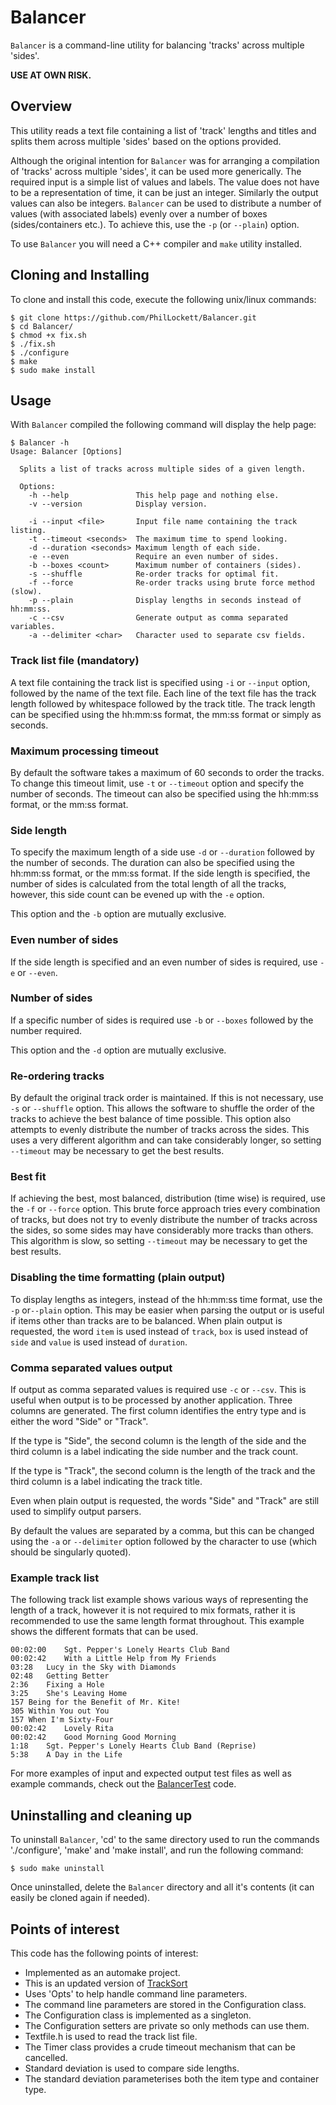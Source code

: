 # Balancer
`Balancer` is a command-line utility for balancing 'tracks' across multiple 
'sides'.

**USE AT OWN RISK.**

## Overview
This utility reads a text file containing a list of 'track' lengths and titles
and splits them across multiple 'sides' based on the options provided.

Although the original intention for `Balancer` was for arranging a compilation of
'tracks' across multiple 'sides', it can be used more generically.
The required input is a simple list of values and labels.
The value does not have to be a representation of time, it can be just an integer. 
Similarly the output values can also be integers.
`Balancer` can be used to distribute a number of values (with associated labels)
evenly over a number of boxes (sides/containers etc.).
To achieve this, use the `-p` (or `--plain`) option. 

To use `Balancer` you will need a C++ compiler and `make` utility installed. 

## Cloning and Installing
To clone and install this code, execute the following unix/linux commands:

    $ git clone https://github.com/PhilLockett/Balancer.git
    $ cd Balancer/
    $ chmod +x fix.sh
    $ ./fix.sh
    $ ./configure
    $ make
    $ sudo make install

## Usage
With `Balancer` compiled the following command will display the help page:

    $ Balancer -h
    Usage: Balancer [Options]

      Splits a list of tracks across multiple sides of a given length.

      Options:
        -h --help               This help page and nothing else.
        -v --version            Display version.

        -i --input <file>       Input file name containing the track listing.
        -t --timeout <seconds>  The maximum time to spend looking.
        -d --duration <seconds> Maximum length of each side.
        -e --even               Require an even number of sides.
        -b --boxes <count>      Maximum number of containers (sides).
        -s --shuffle            Re-order tracks for optimal fit.
        -f --force              Re-order tracks using brute force method (slow).
        -p --plain              Display lengths in seconds instead of hh:mm:ss.
        -c --csv                Generate output as comma separated variables.
        -a --delimiter <char>   Character used to separate csv fields.

### Track list file (mandatory)
A text file containing the track list is specified using `-i` or `--input`
option, followed by the name of the text file. Each line of the text file has
the track length followed by whitespace followed by the track title. The track
length can be specified using the hh:mm:ss format, the mm:ss format or simply
as seconds.

### Maximum processing timeout
By default the software takes a maximum of 60 seconds to order the tracks. To
change this timeout limit, use `-t` or `--timeout` option and specify the
number of seconds. The timeout can also be specified using the hh:mm:ss format,
or the mm:ss format.

### Side length
To specify the maximum length of a side use `-d` or `--duration` followed by
the number of seconds. The duration can also be specified using the hh:mm:ss
format, or the mm:ss format. If the side length is specified, the number of
sides is calculated from the total length of all the tracks, however, this 
side count can be evened up with the `-e` option.

This option and the `-b` option are mutually exclusive.

### Even number of sides
If the side length is specified and an even number of sides is required, use
`-e` or `--even`.

### Number of sides
If a specific number of sides is required use `-b` or `--boxes` followed by the
number required.

This option and the `-d` option are mutually exclusive.

### Re-ordering tracks
By default the original track order is maintained. 
If this is not necessary, use `-s` or `--shuffle` option. This allows the 
software to shuffle the order of the tracks to achieve the best balance of 
time possible.
This option also attempts to evenly distribute the number of tracks across the 
sides.
This uses a very different algorithm and can take considerably longer, so
setting `--timeout` may be necessary to get the best results.

### Best fit
If achieving the best, most balanced, distribution (time wise) is required, use
the `-f` or `--force` option.
This brute force approach tries every combination of tracks, but does not try 
to evenly distribute the number of tracks across the sides, so some sides may
have considerably more tracks than others.
This algorithm is slow, so setting `--timeout` may be necessary to get the best
results.

### Disabling the time formatting (plain output)
To display lengths as integers, instead of the hh:mm:ss time format, use the 
`-p` or`--plain` option.
This may be easier when parsing the output or is useful if items other than 
tracks are to be balanced.
When plain output is requested, the word `item` is used instead of `track`, 
`box` is used instead of `side` and `value` is used instead of `duration`.

### Comma separated values output
If output as comma separated values is required use `-c` or `--csv`. This is 
useful when output is to be processed by another application. Three columns are
generated. The first column identifies the entry type and is either the word 
"Side" or "Track". 

If the type is "Side", the second column is the length of the side and the third
column is a label indicating the side number and the track count. 

If the type is "Track", the second column is the length of the track and the 
third column is a label indicating the track title. 

Even when plain output is requested, the words "Side" and "Track" are still 
used to simplify output parsers.

By default the values are separated by a comma, but this can be changed using
the `-a` or `--delimiter` option followed by the character to use (which should
be singularly quoted).

### Example track list
The following track list example shows various ways of representing the length
of a track, however it is not required to mix formats, rather it is recommended
to use the same length format throughout. This example shows the different
formats that can be used.

    00:02:00	Sgt. Pepper's Lonely Hearts Club Band
    00:02:42	With a Little Help from My Friends
    03:28	Lucy in the Sky with Diamonds
    02:48	Getting Better
    2:36	Fixing a Hole
    3:25	She's Leaving Home
    157	Being for the Benefit of Mr. Kite!
    305	Within You out You
    157	When I'm Sixty-Four
    00:02:42	Lovely Rita
    00:02:42	Good Morning Good Morning
    1:18	Sgt. Pepper's Lonely Hearts Club Band (Reprise)
    5:38	A Day in the Life

For more examples of input and expected output test files as well as example 
commands, check out the 
[BalancerTest](https://github.com/PhilLockett/BalancerTest) code.

## Uninstalling and cleaning up
To uninstall `Balancer`, 'cd' to the same directory used to run the commands
'./configure', 'make' and 'make install', and run the following command:

    $ sudo make uninstall

Once uninstalled, delete the `Balancer` directory and all it's contents (it can easily
be cloned again if needed).

## Points of interest
This code has the following points of interest:

  * Implemented as an automake project.
  * This is an updated version of [TrackSort](https://github.com/PhilLockett/TrackSort)
  * Uses 'Opts' to help handle command line parameters.
  * The command line parameters are stored in the Configuration class.
  * The Configuration class is implemented as a singleton.
  * The Configuration setters are private so only methods can use them.
  * Textfile.h is used to read the track list file.
  * The Timer class provides a crude timeout mechanism that can be cancelled.
  * Standard deviation is used to compare side lengths.
  * The standard deviation parameterises both the item type and container type.
